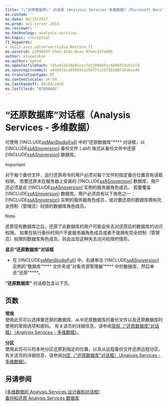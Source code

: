 ```yaml
---
title: "\"还原数据库\" 对话框 (Analysis Services 多维数据) |Microsoft Docs"
ms.custom: ''
ms.date: 06/13/2017
ms.prod: sql-server-2014
ms.reviewer: ''
ms.technology: analysis-services
ms.topic: conceptual
f1_keywords:
- sql12.asvs.sqlserverstudio.Restore.f1
ms.assetid: a3990d47-55e2-424e-8eac-87edc937e806
author: minewiskan
ms.author: owend
ms.openlocfilehash: f45a41eb10e81e1cfe1100045cc4d00353cb11fd
ms.sourcegitcommit: ad4d92dce894592a259721a1571b1d8736abacdb
ms.translationtype: MT
ms.contentlocale: zh-CN
ms.lasthandoff: 08/04/2020
ms.locfileid: "87694601"
---
```

# <a name="restore-database-dialog-box-analysis-services---multidimensional-data"></a>“还原数据库”对话框（Analysis Services - 多维数据）
  可使用 [!INCLUDE[ssManStudioFull](../includes/ssmanstudiofull-md.md)] 中的“还原数据库”**** 对话框，以 [!INCLUDE[ssASnoversion](../includes/ssasnoversion-md.md)] 备份文件 (.abf) 格式从备份文件中还原 [!INCLUDE[ssASnoversion](../includes/ssasnoversion-md.md)] 数据库。  
  
> [!IMPORTANT]  
>  对于每个备份文件，运行还原命令的用户必须对每个文件的指定备份位置具有读取权限。 若要还原未在服务器上安装的 [!INCLUDE[ssASnoversion](../includes/ssasnoversion-md.md)] 数据库，用户还必须是此 [!INCLUDE[ssASnoversion](../includes/ssasnoversion-md.md)] 实例的服务器角色成员。 若要覆盖 [!INCLUDE[ssASnoversion](../includes/ssasnoversion-md.md)] 数据库，用户必须具有以下角色之一： [!INCLUDE[ssASnoversion](../includes/ssasnoversion-md.md)] 实例的服务器角色成员，或对要还原的数据库拥有完全控制（管理员）权限的数据库角色成员。  
  
> [!NOTE]  
>  还原现有数据库之后，还原了此数据库的用户可能会失去对还原后的数据库的访问权限。 如果在执行备份时用户不是服务器角色成员或者不是拥有完全控制（管理员）权限的数据库角色成员，则会出现这种失去访问权限的情形。  
  
 **显示“还原数据库”对话框**  
  
-   在 [!INCLUDE[ssManStudioFull](../includes/ssmanstudiofull-md.md)] 中，右键单击 [!INCLUDE[ssASnoversion](../includes/ssasnoversion-md.md)] 实例的“数据库”**** 文件夹或“对象资源管理器”**** 中的数据库，然后单击“还原”****。  
  
 **“还原数据库”** 对话框包含以下页。  
  
## <a name="pages"></a>页数  
 **常规**  
 使用此页可以选择要还原的数据库、从中还原数据库的备份文件以及还原数据库时使用的常规选项和密码。 有关该页的详细信息，请参阅[常规（“还原数据库”对话框）（Analysis Services - 多维数据）](general-restore-database-dialog-box-analysis-services-multidimensional-data.md)。  
  
 **分区**  
 使用此页可以将本地分区还原到指定的位置，以及从远程备份文件还原远程分区。 有关该页的详细信息，请参阅[分区（“还原数据库”对话框）（Analysis Services - 多维数据）](partitions-restore-database-dialog-box-analysis-services-multidimensional-data.md)。  
  
## <a name="see-also"></a>另请参阅  
 [&#40;多维数据的 Analysis Services 设计器和对话框&#41;](analysis-services-designers-and-dialog-boxes-multidimensional-data.md)   
 [备份和还原 Analysis Services 数据库](multidimensional-models/backup-and-restore-of-analysis-services-databases.md)  
  
  
